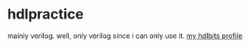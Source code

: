 # hdlpractice

mainly verilog. well, only verilog since i can only use it.
[my hdlbits profile](https://hdlbits.01xz.net/wiki/Special:VlgStats/5BAD04F5BBDA4C99)
